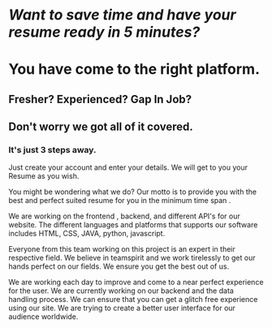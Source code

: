 # ***Want to save time and have your resume ready in 5 minutes?***

# You have come to the right platform.

## Fresher? Experienced? Gap In Job?
## Don't worry we got all of it covered.

### It's just 3 steps away.

Just create your account and enter your details.
We will get to you your Resume as you wish.

You might be wondering what we do?
Our motto is to provide you with the best and perfect suited resume for you in the minimum time span .

We are working on the frontend , backend, and different API's for our website. The different languages and platforms that supports our software includes HTML, CSS, JAVA, python, javascript. 


Everyone from this team working on this project is an expert in their respective field. We believe in teamspirit and we work tirelessly to get our hands perfect on our fields.
We ensure you get the best out of us.

We are working each day to improve and come to a near perfect experience for the user. We are currently working on our backend and the data handling process. We can ensure that you can get a glitch free experience using our site. We are trying to create a better user interface for our audience worldwide. 
